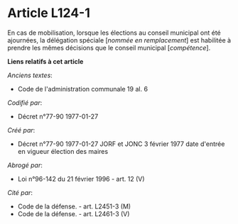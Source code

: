 # Article L124-1

En cas de mobilisation, lorsque les élections au conseil municipal ont été ajournées, la délégation spéciale [*nommée en
remplacement*] est habilitée à prendre les mêmes décisions que le conseil municipal [*compétence*].

**Liens relatifs à cet article**

_Anciens textes_:

  - Code de l'administration communale 19 al. 6

_Codifié par_:

  - Décret n°77-90 1977-01-27

_Créé par_:

  - Décret n°77-90 1977-01-27 JORF et JONC 3 février 1977 date d'entrée en vigueur élection des maires

_Abrogé par_:

  - Loi n°96-142 du 21 février 1996 - art. 12 (V)

_Cité par_:

  - Code de la défense. - art. L2451-3 (M)
  - Code de la défense. - art. L2461-3 (V)
